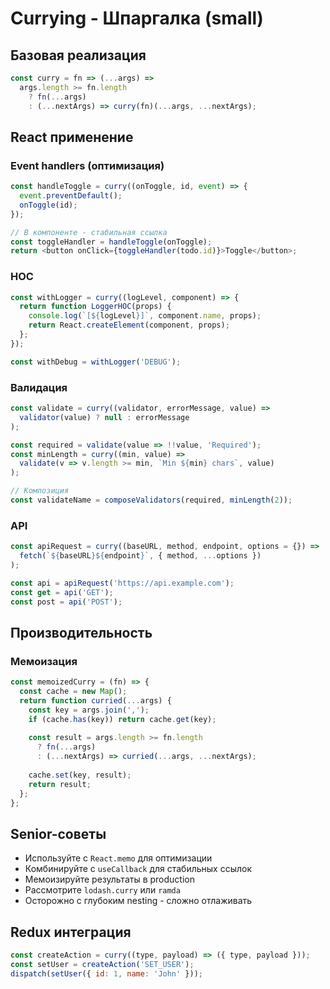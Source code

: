 # Currying - Шпаргалка (small)

## Базовая реализация
```javascript
const curry = fn => (...args) => 
  args.length >= fn.length 
    ? fn(...args) 
    : (...nextArgs) => curry(fn)(...args, ...nextArgs);
```

## React применение

### Event handlers (оптимизация)
```javascript
const handleToggle = curry((onToggle, id, event) => {
  event.preventDefault();
  onToggle(id);
});

// В компоненте - стабильная ссылка
const toggleHandler = handleToggle(onToggle);
return <button onClick={toggleHandler(todo.id)}>Toggle</button>;
```

### HOC
```javascript
const withLogger = curry((logLevel, component) => {
  return function LoggerHOC(props) {
    console.log(`[${logLevel}]`, component.name, props);
    return React.createElement(component, props);
  };
});

const withDebug = withLogger('DEBUG');
```

### Валидация
```javascript
const validate = curry((validator, errorMessage, value) => 
  validator(value) ? null : errorMessage
);

const required = validate(value => !!value, 'Required');
const minLength = curry((min, value) => 
  validate(v => v.length >= min, `Min ${min} chars`, value)
);

// Композиция
const validateName = composeValidators(required, minLength(2));
```

### API
```javascript
const apiRequest = curry((baseURL, method, endpoint, options = {}) =>
  fetch(`${baseURL}${endpoint}`, { method, ...options })
);

const api = apiRequest('https://api.example.com');
const get = api('GET');
const post = api('POST');
```

## Производительность

### Мемоизация
```javascript
const memoizedCurry = (fn) => {
  const cache = new Map();
  return function curried(...args) {
    const key = args.join(',');
    if (cache.has(key)) return cache.get(key);
    
    const result = args.length >= fn.length 
      ? fn(...args) 
      : (...nextArgs) => curried(...args, ...nextArgs);
    
    cache.set(key, result);
    return result;
  };
};
```

## Senior-советы
- Используйте с `React.memo` для оптимизации
- Комбинируйте с `useCallback` для стабильных ссылок
- Мемоизируйте результаты в production
- Рассмотрите `lodash.curry` или `ramda`
- Осторожно с глубоким nesting - сложно отлаживать

## Redux интеграция
```javascript
const createAction = curry((type, payload) => ({ type, payload }));
const setUser = createAction('SET_USER');
dispatch(setUser({ id: 1, name: 'John' }));

